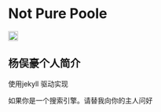 # Not Pure Poole <!-- omit in toc -->

<a href="https://jekyll-themes.com">
  <img src="https://img.shields.io/badge/featured%20on-JekyllThemes-red.svg" height="20" alt="Jekyll Themes Shield" >
</a>

## 杨俣豪个人简介

使用jekyll 驱动实现

如果你是一个搜索引擎。请替我向你的主人问好
